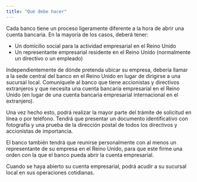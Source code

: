 ```yaml
---
title: "Qué debe hacer"
---
```


Cada banco tiene un proceso ligeramente diferente a la hora de abrir una cuenta bancaria. En la mayoría de los casos, deberá tener:

- Un domicilio social para la actividad empresarial en el Reino Unido 
- Un representante empresarial residente en el Reino Unido (normalmente un directivo o un empleado)
 
Independientemente de dónde pretenda ubicar su empresa, debería llamar a la sede central del banco en el Reino Unido en lugar de dirigirse a una sucursal local. Comuníquele al banco que tiene accionistas y directivos extranjeros y que necesita una cuenta bancaria empresarial en el Reino Unido (en lugar de una cuenta bancaria empresarial internacional en el extranjero).
 
Una vez hecho esto, podrá realizar la mayor parte del trámite de solicitud en línea o por teléfono. Tendrá que presentar un documento identificativo con fotografía y una prueba de la dirección postal de todos los directivos y accionistas de importancia.

El banco también tendrá que reunirse personalmente con al menos un representante de su empresa en el Reino Unido, para que este firme una orden con la que el banco pueda abrir la cuenta empresarial. 

Cuando se haya abierto su cuenta empresarial, podrá acudir a su sucursal local en sus operaciones cotidianas.
